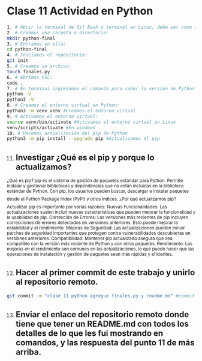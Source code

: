 # Clase 11 Actividad en Python
```sh
1. # Abrir la terminal de Git Bash o terminal en Linux, debe ser como administrador en Window
2. # Creamos una carpeta o directorio: 
mkdir python-final
3. # Entramos en ella: 
cd python-final
4. # Iniciamos el repositorio:
git init
5. # Creamos un archivo:
touch finales.py
6. # Abrimos VSC:
code .
7. # En terminal ingresamos el comando para saber la versión de Python que tenemos instalada:
python -V
python3 -V
8. # Creamos el entorno virtual en Python:
python3 -m venv venv #Creamos el entorno virtual
9. # Activamos el entorno virtual:
source venv/bin/activate #Activamos el entorno virtual en Linux
venv/scripts/activate #En windows
10. # Hacemos actualización del pip de Python
python3 -m pip install --upgrade pip #Actualizamos el pip
```
11. ## Investigar ¿Qué es el pip y porque lo actualizamos?
<sub> ¿Qué es pip? </sub>
<sub>
pip es el sistema de gestión de paquetes estándar para Python. Permite instalar y gestionar bibliotecas y dependencias que no están incluidas en la biblioteca estándar de Python. Con pip, los usuarios pueden buscar, descargar e instalar paquetes desde el Python Package Index (PyPI) y otros índices.</sub>
<sub> ¿Por qué actualizamos pip? </sub>
<sub>
Actualizar pip es importante por varias razones:</sub>
<sub>
Nuevas Funcionalidades: Las actualizaciones suelen incluir nuevas características que pueden mejorar la funcionalidad y la usabilidad de pip.
Corrección de Errores: Las versiones más recientes de pip incluyen correcciones de errores detectados en versiones anteriores. Esto puede mejorar la estabilidad y el rendimiento.
Mejoras de Seguridad: Las actualizaciones pueden incluir parches de seguridad importantes que protegen contra vulnerabilidades descubiertas en versiones anteriores.
Compatibilidad: Mantener pip actualizado asegura que sea compatible con la versión más reciente de Python y con otros paquetes.
Rendimiento: Las mejoras en el rendimiento son comunes en las actualizaciones, lo que puede hacer que las operaciones de instalación y gestión de paquetes sean más rápidas y eficientes. </sub>

12. ## Hacer al primer commit de este trabajo y unirlo al repositorio remoto.
```sh
git commit -m "clase 11 python agregue finales.py y readme.md" #commit mas comentario
```
13. ## Enviar el enlace del repositorio remoto donde tiene que tener un README.md con todos los detalles de lo que les fui mostrando en comandos, y las respuesta del punto 11 de más arriba.

